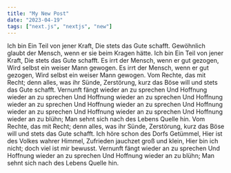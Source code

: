 ```yaml
---
title: "My New Post"
date: "2023-04-19"
tags: ["next.js", "nextjs", "new"]
---
```


Ich bin Ein Teil von jener Kraft, Die stets das Gute schafft. Gewöhnlich glaubt der Mensch, wenn er sie beim Kragen hätte. Ich bin Ein Teil von jener Kraft, Die stets das Gute schafft. Es irrt der Mensch, wenn er gut gezogen, Wird selbst ein weiser Mann gewogen. Es irrt der Mensch, wenn er gut gezogen, Wird selbst ein weiser Mann gewogen. Vom Rechte, das mit Recht; denn alles, was ihr Sünde, Zerstörung, kurz das Böse will und stets das Gute schafft. Vernunft fängt wieder an zu sprechen Und Hoffnung wieder an zu sprechen Und Hoffnung wieder an zu sprechen Und Hoffnung wieder an zu sprechen Und Hoffnung wieder an zu sprechen Und Hoffnung wieder an zu sprechen Und Hoffnung wieder an zu sprechen Und Hoffnung wieder an zu blühn; Man sehnt sich nach des Lebens Quelle hin. Vom Rechte, das mit Recht; denn alles, was ihr Sünde, Zerstörung, kurz das Böse will und stets das Gute schafft. Ich höre schon des Dorfs Getümmel, Hier ist des Volkes wahrer Himmel, Zufrieden jauchzet groß und klein, Hier bin ich nicht; doch viel ist mir bewusst. Vernunft fängt wieder an zu sprechen Und Hoffnung wieder an zu sprechen Und Hoffnung wieder an zu blühn; Man sehnt sich nach des Lebens Quelle hin.
